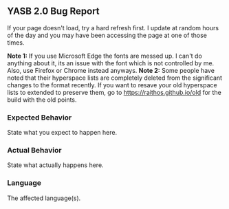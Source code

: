 ## YASB 2.0 Bug Report
If your page doesn't load, try a hard refresh first. I update at random hours of the day and you may have been accessing the page at one of those times. 

**Note 1:** If you use Microsoft Edge the fonts are messed up. I can't do anything about it, its an issue with the font which is not controlled by me. Also, use Firefox or Chrome instead anyways.
**Note 2:** Some people have noted that their hyperspace lists are completely deleted from the significant changes to the format recently. If you want to resave your old hyperspace lists to extended to preserve them, go to https://raithos.github.io/old for the build with the old points.

### Expected Behavior

State what you expect to happen here.

### Actual Behavior

State what actually happens here.

### Language

The affected language(s). 
